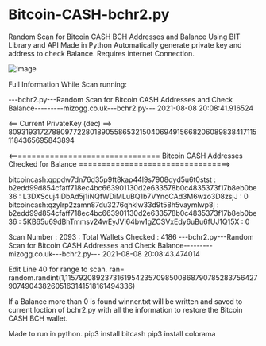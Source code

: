 # Bitcoin-CASH-bchr2.py
Random Scan for Bitcoin CASH BCH Addresses and Balance Using BIT Library and API Made in Python Automatically generate private key and address to check Balance. Requires internet Connection.

![image](https://user-images.githubusercontent.com/88630056/128643088-2ffbcd03-06c1-406d-973f-4c509345001d.png)

Full Information While Scan running:

---bchr2.py---Random Scan for Bitcoin CASH Addresses and Check Balance---------mizogg.co.uk---bchr2.py--- 2021-08-08 20:08:41.916524

<== Current PrivateKey (dec) ==> 80931931727880977228018905586532150406949156682060898384171151184365695843894

 <================================= Bitcoin CASH Addresses Checked for Balance =================================>

bitcoincash:qppdw7dn76d35p9ft8kap44l9s7908dyd5u6t0stst : b2edd99d854cfaff718ec4bc663901130d2e633578b0c4835373f17b8eb0be36 : L3DXScuj4iDbAd5j1iNQfWDiMLuBQ1b7VYnoCAd3M6wzo3D8zsjJ : 0
bitcoincash:qzylrp2zamn87du3276qhklw33d9t58h5vaymlwp8j : b2edd99d854cfaff718ec4bc663901130d2e633578b0c4835373f17b8eb0be36 : 5KB65u69dBhTmmsv24wEyJVi64bw1gZCSVxEdy6uBu6fUJ1Q15X : 0

Scan Number : 2093 : Total Wallets Checked : 4186
---bchr2.py---Random Scan for Bitcoin CASH Addresses and Check Balance---------mizogg.co.uk---bchr2.py--- 2021-08-08 20:08:43.474014

Edit Line 40 for range to scan.
ran= random.randint(1,115792089237316195423570985008687907852837564279074904382605163141518161494336)

If a Balance more than 0 is found winner.txt will be written and saved to current loction of bchr2.py with all the information to restore the Bitcoin CASH BCH wallet.

Made to run in python.
pip3 install bitcash
pip3 install colorama
